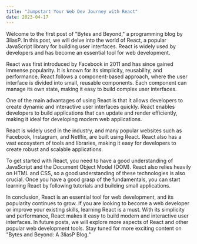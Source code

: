 ```yaml
---
title: "Jumpstart Your Web Dev Journey with React"
date: 2023-04-17
---
```


Welcome to the first post of "Bytes and Beyond," a programming blog by 3liasP. In this post, we will delve into the world of React, a popular JavaScript library for building user interfaces. React is widely used by developers and has become an essential tool for web development.

React was first introduced by Facebook in 2011 and has since gained immense popularity. It is known for its simplicity, reusability, and performance. React follows a component-based approach, where the user interface is divided into small, reusable components. Each component can manage its own state, making it easy to build complex user interfaces.

One of the main advantages of using React is that it allows developers to create dynamic and interactive user interfaces quickly. React enables developers to build applications that can update and render efficiently, making it ideal for developing modern web applications.

React is widely used in the industry, and many popular websites such as Facebook, Instagram, and Netflix, are built using React. React also has a vast ecosystem of tools and libraries, making it easy for developers to create robust and scalable applications.

To get started with React, you need to have a good understanding of JavaScript and the Document Object Model (DOM). React also relies heavily on HTML and CSS, so a good understanding of these technologies is also crucial. Once you have a good grasp of the fundamentals, you can start learning React by following tutorials and building small applications.

In conclusion, React is an essential tool for web development, and its popularity continues to grow. If you are looking to become a web developer or improve your existing skills, learning React is a must. With its simplicity and performance, React makes it easy to build modern and interactive user interfaces. In future posts, we will explore more aspects of React and other popular web development tools. Stay tuned for more exciting content on "Bytes and Beyond: A 3liasP Blog."